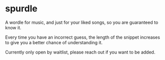 # spurdle

A wordle for music, and just for your liked songs, so you are guaranteed to know it. 

Every time you have an incorrect guess, the length of the snippet increases to give you a better chance of understanding it. 

Currently only open by waitlist, please reach out if you want to be added. 
